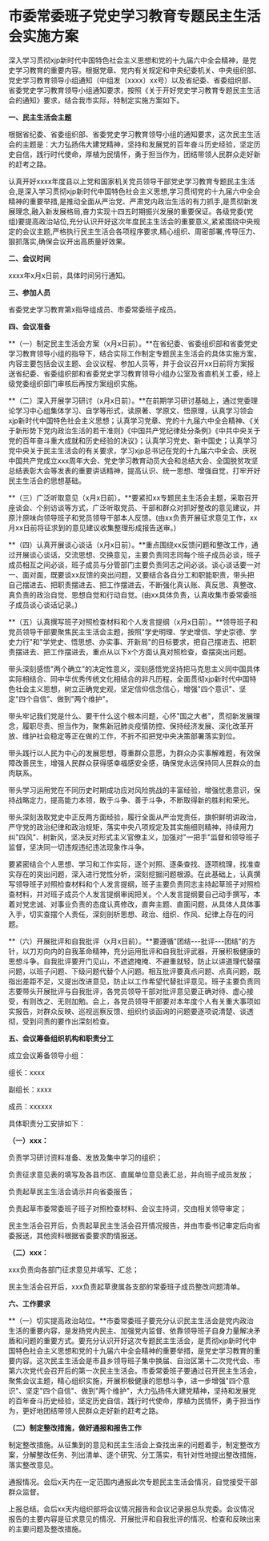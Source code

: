 # 市委常委班子党史学习教育专题民主生活会实施方案

深入学习贯彻xjp新时代中国特色社会主义思想和党的十九届六中全会精神，是党史学习教育的重要内容。根据党章、党内有关规定和中央纪委机关、中央组织部、党史学习教育领导小组通知（中组发〔xxxx〕xx号）以及省纪委、省委组织部、省委党史学习教育领导小组通知要求，按照《关于开好党史学习教育专题民主生活会的通知》要求，结合我市实际，特制定实施方案如下。

**一、民主生活会主题**

根据省纪委、省委组织部、省委党史学习教育领导小组的通知要求，这次民主生活会的主题是：大力弘扬伟大建党精神，坚持和发展党的百年奋斗历史经验，坚定历史自信，践行时代使命，厚植为民情怀，勇于担当作为，团结带领人民群众走好新的赶考之路。

认真开好xxxx年度县以上党和国家机关党员领导干部党史学习教育专题民主生活会,是深入学习贯彻xjp新时代中国特色社会主义思想,学习贯彻党的十九届六中全会精神的重要举措,是推动全面从严治党、严肃党内政治生活的有力抓手,是贯彻新发展理念,融入新发展格局,奋力实现十四五时期振兴发展的重要保证。各级党委(党组)要提高政治站位,充分认识开好这次年度民主生活会的重要意义,紧紧围绕中央规定的会议主题,严格执行民主生活会各项程序要求,精心组织、周密部署,传导压力、狠抓落实,确保会议开出高质量好效果。

**二、会议时间**

xxxx年x月x日前，具体时间另行通知。

**三、参加人员**

省委党史学习教育第x指导组成员、市委常委班子成员。

**四、会议准备**

**（一）制定民主生活会方案（x月x日前）。**在省纪委、省委组织部和省委党史学习教育领导小组的指导下，结合实际工作制定专题民主生活会的具体实施方案，内容主要包括会议主题、会议议程、参加人员等，并于会议召开xx日前将方案报送省纪委、省委组织部和省委党史学习教育领导小组办公室及省直机关工委，经上级党委组织部门审核后再按方案组织实施。

**（二）深入开展学习研讨（x月x日前）。**在前期学习研讨基础上，通过党委理论学习中心组集体学习、自学等形式，读原著、学原文、悟原理，认真学习领会xjp新时代中国特色社会主义思想；认真学习党章、党的十九届六中全会精神、《关于新形势下党内政治生活的若干准则》《中国共产党纪律处分条例》《中共中央关于党的百年奋斗重大成就和历史经验的决议》；认真学习党史、新中国史；认真学习党中央关于民主生活会的有关要求，学习xjp总书记在党的十九届六中全会、庆祝中国共产党成立xxx周年大会、党史学习教育动员大会和总结大会、全国脱贫攻坚总结表彰大会等发表的重要讲话精神，提高认识、统一思想、增强自觉，打牢开好民主生活会的思想基础。

**（三）广泛听取意见（x月x日前）。**要紧扣xx专题民主生活会主题，采取召开座谈会、个别访谈等方式，广泛听取党员、干部和群众对抓好整改的意见建议，并原汁原味向领导班子和党员领导干部本人反馈。(由xx负责开展征求意见工作，xx月xx日前将征求到的意见建议收集整理形成报告送审。)

**（四）认真开展谈心谈话（x月x日前）。**重点围绕xx反馈问题和整改工作，通过开展谈心谈话，交流思想、交换意见，主要负责同志同每个班子成员必谈，班子成员相互之间必谈，班子成员与分管部门主要负责同志之间必谈。谈心谈话要一对一、面对面，既要谈xx反馈的突出问题，又要结合各自分工和职能职责，带头把自己摆进去、把职责摆进去、把工作摆进去，不断强化真认账、真反思、真整改、真负责的政治自觉、思想自觉和行动自觉。(由xx具体负责，认真收集市委常委班子成员谈心谈话记录。)

**（五）认真撰写班子对照检查材料和个人发言提纲（x月x日前）。**领导班子和党员领导干部要聚焦民主生活会主题，按照"学史明理、学史增信、学史崇德、学史力行"和"学党史、悟思想、办实事、开新局"的目标要求，把自己摆进去、把职责摆进去、把工作摆进去，重点从以下x个方面认真对照检查，查摆突出问题。

带头深刻感悟"两个确立"的决定性意义，深刻感悟党坚持把马克思主义同中国具体实际相结合、同中华优秀传统文化相结合的非凡历程，全面贯彻xjp新时代中国特色社会主义思想，树立正确党史观，坚定信仰信念信心，增强"四个意识"、坚定"四个自信"、做到"两个维护"。

带头牢记我们党是什么、要干什么这个根本问题，心怀"国之大者"，贯彻新发展理念，履职尽责、担当作为，聚焦新冠肺炎疫情防控、保持经济发展、深化改革开放、维护社会稳定等正在做的工作，不折不扣把党中央决策部署落实到位。

带头践行以人民为中心的发展思想，尊重群众意愿，为群众办实事解难题，有效保障改善民生，增强人民群众获得感幸福感安全感，确保党永远保持同人民群众的血肉联系。

带头学习运用党在不同历史时期成功应对风险挑战的丰富经验，增强忧患意识，保持战略定力，提高能力本领，敢于斗争、善于斗争，不断取得新的胜利和荣光。

带头深刻汲取党史中正反两方面经验，履行全面从严治党责任，旗帜鲜明讲政治，严守党的政治纪律和政治规矩，落实中央八项规定及其实施细则精神，持续用力纠"四风"、树新风，坚决反对形式主义官僚主义，加强对"一把手"监督和领导班子监督，坚决同一切违规违纪违法现象作斗争。

要紧密结合个人思想、学习和工作实际，逐个对照、逐条查找、逐项梳理，找准查实存在的突出问题，深入进行党性分析，深刻挖掘问题根源。在此基础上，认真撰写领导班子对照检查材料和个人发言提纲，班子主要负责同志主持起草班子对照检查材料，并对班子成员个人发言提纲审阅把关。个人发言提纲要自己动手撰写，本着对党忠诚、对事业负责的态度认真修改，直奔主题、直面问题，从具体人具体事入手，切实查摆个人责任，深刻剖析思想、政治、组织、作风、纪律上存在的问题。

**（六）开展批评和自我批评（x月x日前）。**要遵循"团结---批评---团结"的方针，以刀刃向内的自我革命精神，充分运用批评和自我批评武器，开展积极健康的思想斗争。自我批评要开门见山，不遮遮掩掩、不避重就轻，防止以讲道理代替摆问题，以班子问题、下级问题代替个人问题。相互批评要真点问题、点真问题，既指出差距不足，又提出改进意见，防止以工作希望代替批评意见。班子主要负责同志要带头开展批评与自我批评，各党员领导干部对批评意见要正确对待、虚心接受，有则改之、无则加勉。会上，各党员领导干部要对本年度个人有关重大事项如实报告，对群众反映、巡视巡察反馈、组织约谈函询的问题要逐项说清楚、谈透彻，受到问责的要作出深刻检查。

**五、会议筹备组织机构和职责分工**

成立会议筹备领导小组：

组长：xxxx

副组长：xxxx

成员：xxxxxx

具体职责分工安排如下：

**（一）xxx：**

负责学习研讨资料准备、发放及集中学习的组织；

负责征求意见表的填写及各县市区、直属单位意见表汇总，并向班子成员发放；

负责起草民主生活会请示并向省委报告；

负责起草市委常委班子班子对照检查材料、会议主持词，交由相关领导审定；

民主生活会召开后，负责起草民主生活会召开情况报告，并由市委书记审定后向省委报送，其他资料根据省委要求酌情报送。

**（二）xxx：**

xxx负责向各部门征求意见并填写、汇总；

民主生活会召开后，xxx负责起草隶属各支部的常委班子成员整改问题清单。

**六、工作要求**

**（一）切实提高政治站位。**市委常委班子要充分认识民主生活会是党内政治生活的重要内容，是发扬党内民主、加强党内监督、依靠领导班子自身力量解决矛盾和问题的重要方式。要充分认识开好这次专题民主生活会，是贯彻xjp新时代中国特色社会主义思想和党的十九届六中全会精神的重要举措，是党史学习教育的重要内容。这次民主生活会是市县乡领导班子集中换届、自治区第十二次党代会、市第六次党代会召开后的第一次民主生活会。市委常委班子要通过召开民主生活会，聚焦会议主题，精心组织实施，开展积极健康的思想斗争，进一步增强"四个意识"、坚定"四个自信"、做到"两个维护"，大力弘扬伟大建党精神，坚持和发展党的百年奋斗历史经验，坚定历史自信，践行时代使命，厚植为民情怀，勇于担当作为，更好地团结带领人民群众走好新的赶考之路。

**（二）制定整改措施，做好通报和报告工作**

制定整改措施。从征集到的意见和民主生活会上查找出来的问题着手，制定整改方案，分解整改任务、列出清单、逐个研究、分工落实，有针对性地提出整改措施，落实整改意见。

通报情况。会后x天内在一定范围内通报此次专题民主生活会情况，自觉接受干部群众监督。

上报总结。会后xx天内组织部将会议情况报告和会议记录报总队党委。会议情况报告的主要内容是征求意见的情况、开展批评和自我批评的情况、检查和反映出来的主要问题及整改措施。

